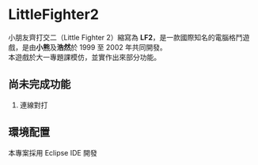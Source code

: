 # LittleFighter2
小朋友齊打交二（Little Fighter 2）縮寫為 **LF2**，是一款國際知名的電腦格鬥遊戲，是由**小熊**及**浩然**於 1999 至 2002 年共同開發。</br>
本遊戲於大一專題課模仿，並實作出來部分功能。

## 尚未完成功能
1. 連線對打

## 環境配置
本專案採用 Eclipse IDE 開發